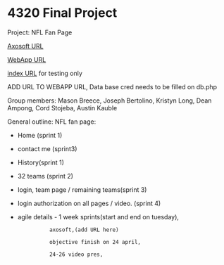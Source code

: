 # 4320 Final Project

Project: NFL Fan Page

[Axosoft URL](https://kristynl.axosoft.com/)

[WebApp URL](http://72.14.185.133/php/login_form.php)

[index URL](http://72.14.185.133/4320-Final-master/html/INDEX.html) for testing only

ADD URL TO WEBAPP URL,
Data base cred needs to be filled on db.php


Group members: Mason Breece,
               Joseph Bertolino,
               Kristyn Long, 
               Dean Ampong,
               Cord Stojeba,
               Austin Kauble

General outline: NFL fan page:
* Home (sprint 1)

* contact me (sprint3)

* History(sprint 1)

* 32 teams (sprint 2)

* login, team page / remaining teams(sprint 3)

* login authorization on all pages / video. (sprint 4)

* agile details - 1 week sprints(start and end on tuesday),

                axosoft,(add URL here)
                
                objective finish on 24 april,
                
                24-26 video pres,
                
                

